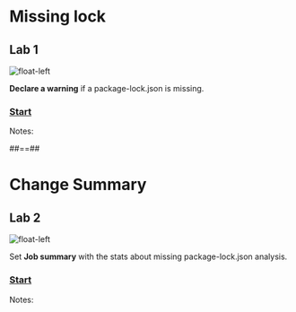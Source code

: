 <!-- .slide: class="exercice" -->

# Missing lock

## Lab 1

![float-left](./assets/images/interactions-lab1-missing-lock.png)

**Declare a warning** if a package-lock.json is missing.

### [Start](https://github.com/sfeir-open-source/sfeir-school-github-action-dev/tree/main/steps/20-interactions-lab1-warning)

Notes:

##==##

<!-- .slide: class="exercice" -->

# Change Summary

## Lab 2

![float-left](./assets/images/interactions-lab2-summary.jpeg)

Set **Job summary** with the stats about missing package-lock.json analysis.

### [Start](https://github.com/sfeir-open-source/sfeir-school-github-action-dev/tree/main/steps/20-interactions-lab2-summary)

Notes:
 
